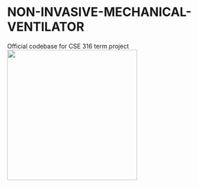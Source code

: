 # NON-INVASIVE-MECHANICAL-VENTILATOR
Official codebase for CSE 316 term project
<img src="[IMAGE_URL_HERE](https://user-images.githubusercontent.com/44304799/188072447-30bc4d04-b072-423f-9d91-26ed10348e49.jpg)"  width="300" height="300">
